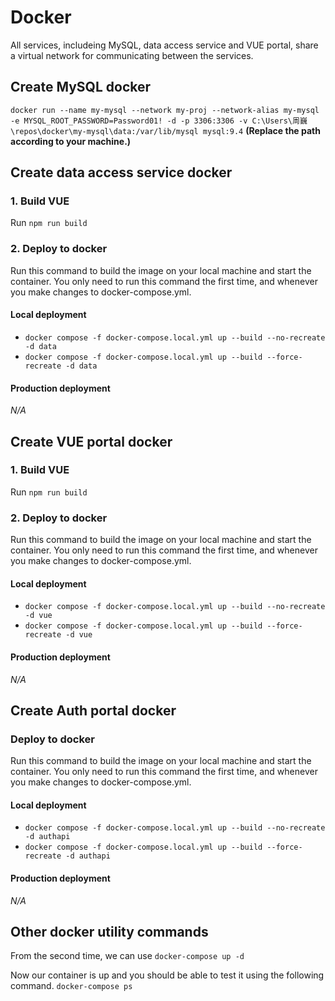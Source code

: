 # Docker 

All services, includeing MySQL, data access service and VUE portal, share a virtual network for communicating between the services.

## Create MySQL docker

`docker run --name my-mysql --network my-proj --network-alias my-mysql -e MYSQL_ROOT_PASSWORD=Password01! -d -p 3306:3306 -v C:\Users\周巍\repos\docker\my-mysql\data:/var/lib/mysql mysql:9.4` **(Replace the path according to your machine.)**

## Create data access service docker

### 1. Build VUE
Run `npm run build`

### 2. Deploy to docker
Run this command to build the image on your local machine and start the container. You only need to run this command the first time, and whenever you make changes to docker-compose.yml.

#### Local deployment
- `docker compose -f docker-compose.local.yml up --build --no-recreate -d data`
- `docker compose -f docker-compose.local.yml up --build --force-recreate -d data`

#### Production deployment
*N/A*

## Create VUE portal docker

### 1. Build VUE
Run `npm run build`

### 2. Deploy to docker
Run this command to build the image on your local machine and start the container. You only need to run this command the first time, and whenever you make changes to docker-compose.yml.

#### Local deployment
- `docker compose -f docker-compose.local.yml up --build --no-recreate -d vue`
- `docker compose -f docker-compose.local.yml up --build --force-recreate -d vue`

#### Production deployment
*N/A*

## Create Auth portal docker

### Deploy to docker
Run this command to build the image on your local machine and start the container. You only need to run this command the first time, and whenever you make changes to docker-compose.yml.

#### Local deployment
- `docker compose -f docker-compose.local.yml up --build --no-recreate -d authapi`
- `docker compose -f docker-compose.local.yml up --build --force-recreate -d authapi`

#### Production deployment
*N/A*

## Other docker utility commands

From the second time, we can use `docker-compose up -d`

Now our container is up and you should be able to test it using the following command. `docker-compose ps`
